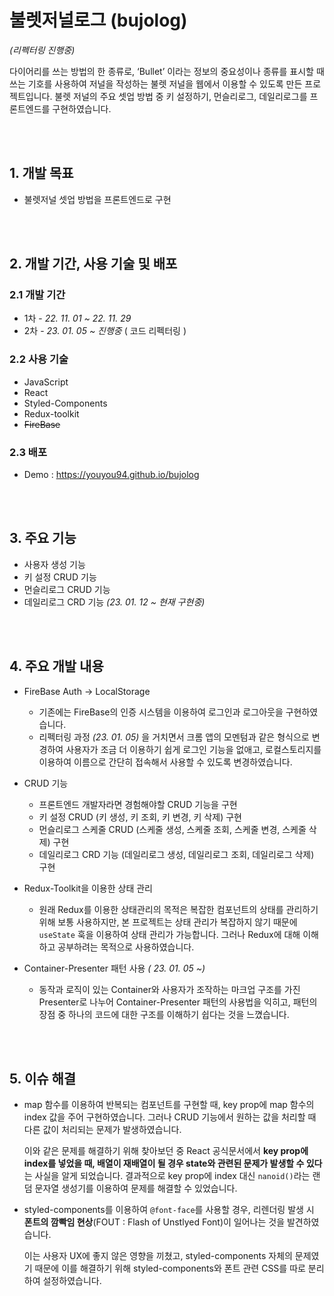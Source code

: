 # 불렛저널로그 (bujolog)

_(리펙터링 진행중)_

다이어리를 쓰는 방법의 한 종류로, ‘Bullet’ 이라는 정보의 중요성이나 종류를 표시할 때 쓰는 기호를 사용하여 저널을 작성하는 불렛 저널을 웹에서 이용할 수 있도록 만든 프로젝트입니다. 불렛 저널의 주요 셋업 방법 중 키 설정하기, 먼슬리로그, 데일리로그를 프론트엔드를 구현하였습니다.

</br>
</br>

## 1. 개발 목표

- 불렛저널 셋업 방법을 프론트엔드로 구현

</br>
</br>

## 2. 개발 기간, 사용 기술 및 배포

### 2.1 개발 기간

- 1차 - _22. 11. 01 ~ 22. 11. 29_
- 2차 - _23. 01. 05 ~ 진행중_ ( 코드 리펙터링 )

### 2.2 사용 기술

- JavaScript
- React
- Styled-Components
- Redux-toolkit
- ~~FireBase~~

### 2.3 배포

- Demo : https://youyou94.github.io/bujolog

</br>
</br>

## 3. 주요 기능

- 사용자 생성 기능
- 키 설정 CRUD 기능
- 먼슬리로그 CRUD 기능
- 데일리로그 CRD 기능 _(23. 01. 12 ~ 현재 구현중)_

</br>
</br>

## 4. 주요 개발 내용

- FireBase Auth → LocalStorage

  - 기존에는 FireBase의 인증 시스템을 이용하여 로그인과 로그아웃을 구현하였습니다.
  - 리펙터링 과정 _(23. 01. 05)_ 을 거치면서 크롬 앱의 모멘텀과 같은 형식으로 변경하여 사용자가 조금 더 이용하기 쉽게 로그인 기능을 없애고, 로컬스토리지를 이용하여 이름으로 간단히 접속해서 사용할 수 있도록 변경하였습니다.

- CRUD 기능

  - 프론트엔드 개발자라면 경험해야할 CRUD 기능을 구현
  - 키 설정 CRUD (키 생성, 키 조회, 키 변경, 키 삭제) 구현
  - 먼슬리로그 스케줄 CRUD (스케줄 생성, 스케줄 조회, 스케줄 변경, 스케줄 삭제) 구현
  - 데일리로그 CRD 기능 (데일리로그 생성, 데일리로그 조회, 데일리로그 삭제) 구현

- Redux-Toolkit을 이용한 상태 관리

  - 원래 Redux를 이용한 상태관리의 목적은 복잡한 컴포넌트의 상태를 관리하기 위해 보통 사용하지만, 본 프로젝트는 상태 관리가 복잡하지 않기 때문에 `useState` 훅을 이용하여 상태 관리가 가능합니다. 그러나 Redux에 대해 이해하고 공부하려는 목적으로 사용하였습니다.

- Container-Presenter 패턴 사용 _( 23. 01. 05 ~)_

  - 동작과 로직이 있는 Container와 사용자가 조작하는 마크업 구조를 가진 Presenter로 나누어 Container-Presenter 패턴의 사용법을 익히고, 패턴의 장점 중 하나의 코드에 대한 구조를 이해하기 쉽다는 것을 느꼈습니다.

    </br>
    </br>

## 5. 이슈 해결

- map 함수를 이용하여 반복되는 컴포넌트를 구현할 때, key prop에 map 함수의 index 값을 주어 구현하였습니다. 그러나 CRUD 기능에서 원하는 값을 처리할 때 다른 값이 처리되는 문제가 발생하였습니다.

  이와 같은 문제를 해결하기 위해 찾아보던 중 React 공식문서에서 **key prop에 index를 넣었을 때, 배열이 재배열이 될 경우 state와 관련된 문제가 발생할 수 있다**는 사실을 알게 되었습니다. 결과적으로 key prop에 index 대신 `nanoid()`라는 랜덤 문자열 생성기를 이용하여 문제를 해결할 수 있었습니다.

- styled-components를 이용하여 `@font-face`를 사용할 경우, 리렌더링 발생 시 **폰트의 깜빡임 현상**(FOUT : Flash of Unstlyed Font)이 일어나는 것을 발견하였습니다.

  이는 사용자 UX에 좋지 않은 영향을 끼쳤고, styled-components 자체의 문제였기 때문에 이를 해결하기 위해 styled-components와 폰트 관련 CSS를 따로 분리하여 설정하였습니다.
